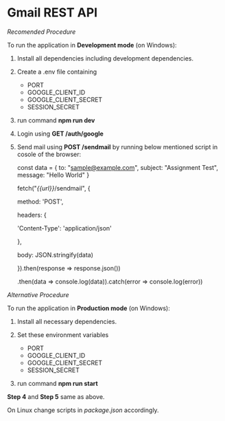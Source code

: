 # Gmail REST API

_Recomended Procedure_

To run the application in **Development mode** (on Windows):

1. Install all dependencies including development dependencies.
2. Create a .env file containing
   - PORT
   - GOOGLE_CLIENT_ID
   - GOOGLE_CLIENT_SECRET
   - SESSION_SECRET
3. run command **npm run dev**
4. Login using **GET /auth/google**
5. Send mail using **POST /sendmail**
   by running below mentioned script in cosole of the browser:
   
   const data = {
   to: "sample@example.com",
   subject: "Assignment Test",
   message: "Hello World"
   }
   
   fetch("_{{url}}_/sendmail", {
   
   method: 'POST',
   
   headers: {
   
   'Content-Type': 'application/json'
   
   },
   
   body: JSON.stringify(data)
   
   }).then(response => response.json())
   
   .then(data => console.log(data)).catch(error => console.log(error))
   
   

_Alternative Procedure_

To run the application in **Production mode** (on Windows):

1. Install all necessary dependencies.
2. Set these environment variables

   - PORT
   - GOOGLE_CLIENT_ID
   - GOOGLE_CLIENT_SECRET
   - SESSION_SECRET

3. run command **npm run start**

**Step 4** and **Step 5** same as above.

On Linux change scripts in _package.json_ accordingly.
